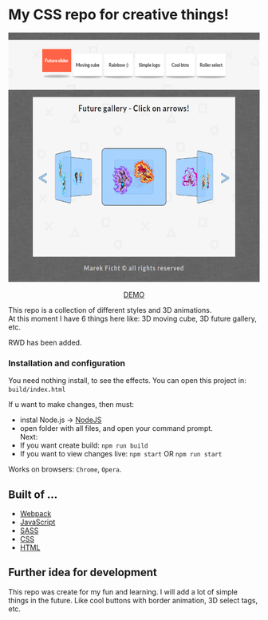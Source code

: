 # My CSS repo for creative things!

<!-- ![Screenshot](todo.png) -->
<div align="center">
	<img src="screenshot/mystyles.png" height="500" alt="Screenshot" />

[DEMO](https://markficht.github.io/css-fun/build)
</div>

This repo is a collection of different styles and 3D animations.<br/> 
At this moment I have 6 things here like: 3D moving cube, 3D future gallery, etc.

RWD has been added.

### Installation and configuration

You need nothing install, to see the effects. You can open this project in:  `build/index.html`

If u want to make changes, then must: 
- instal Node.js -> [NodeJS](https://nodejs.org/en/)
- open folder with all files, and open your command prompt.<br/> 
Next: 
- If you want create build: `npm run build`
- If you want to view changes live: `npm start` OR `npm run start`

Works on browsers: `Chrome`, `Opera`.

## Built of ...

- [Webpack](https://webpack.js.org/)
- [JavaScript](https://developer.mozilla.org/pl/docs/Web/JavaScript)
- [SASS](https://sass-lang.com/)
- [CSS](https://developer.mozilla.org/pl/docs/Web/CSS)
- [HTML](https://developer.mozilla.org/pl/docs/Web/HTML)

## Further idea for development

This repo was create for my fun and learning. 
I will add a lot of simple things in the future. Like cool buttons with border animation, 3D select tags, etc.
